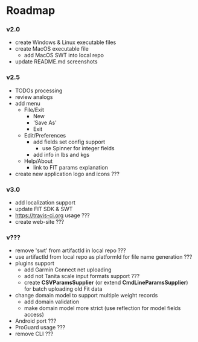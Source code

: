 Roadmap
=======

### v2.0 ###
* create Windows & Linux executable files
* create MacOS executable file
    * add MacOS SWT into local repo  
* update README.md screenshots    

### v2.5 ###
* TODOs processing
* review analogs
* add menu
    * File/Exit
        * New
        * 'Save As' 
        * Exit
    * Edit/Preferences
        * add fields set config support
            * use Spinner for integer fields
        * add info in lbs and kgs
    * Help/About
        * link to FIT params explanation 
* create new application logo and icons ???

### v3.0 ###
* add localization support
* update FIT SDK & SWT
* https://travis-ci.org usage ??? 
* create web-site ???
    
### v??? ###
* remove 'swt' from artifactId in local repo ???
* use artifactId from local repo as platformId for file name generation ???
* plugins support
    * add Garmin Connect net uploading
    * add not Tanita scale input formats support ???
    * create **CSVParamsSupplier** (or extend **CmdLineParamsSupplier**) for batch uploading old Fit data
* change domain model to support multiple weight records
    * add domain validation
    * make domain model more strict (use reflection for model fields access)
* Android port ???
* ProGuard usage ???
* remove CLI ???

